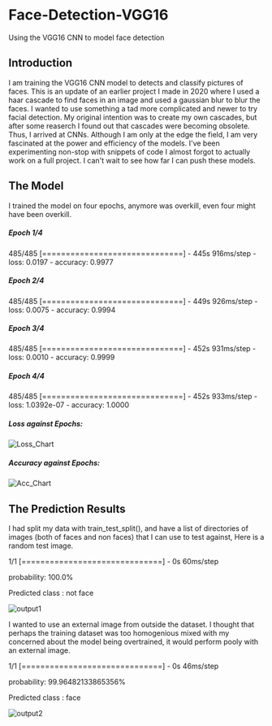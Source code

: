 # Face-Detection-VGG16
Using the VGG16 CNN to model face detection

## Introduction

I am training the VGG16 CNN model to detects and classify pictures of faces. This is an update of an earlier project I made in 2020 where I used a haar cascade to find faces in an image and used a gaussian blur to blur the faces. I wanted to use something a tad more complicated and newer to try facial detection. My original intention was to create my own cascades, but after some reaserch I found out that cascades were becoming obsolete. Thus, I arrived at CNNs. Although I am only at the edge the field, I am very fascinated at the power and efficiency of the models. I've been experimenting non-stop with snippets of code I almost forgot to actually work on a full project. I can't wait to see how far I can push these models.

## The Model

I trained the model on four epochs, anymore was overkill, even four might have been overkill.

##### Epoch 1/4
485/485 [==============================] - 445s 916ms/step - loss: 0.0197 - accuracy: 0.9977
##### Epoch 2/4
485/485 [==============================] - 449s 926ms/step - loss: 0.0075 - accuracy: 0.9994
##### Epoch 3/4
485/485 [==============================] - 452s 931ms/step - loss: 0.0010 - accuracy: 0.9999
##### Epoch 4/4
485/485 [==============================] - 452s 933ms/step - loss: 1.0392e-07 - accuracy: 1.0000

##### Loss against Epochs:
![Loss_Chart ](https://user-images.githubusercontent.com/49893887/181924783-fb968de5-74ec-4b4f-b5b8-73dd1a7b8ff0.png)

##### Accuracy against Epochs:

![Acc_Chart ](https://user-images.githubusercontent.com/49893887/181924810-6856b814-5990-4d36-85ea-300fbd6cd5e6.png)

## The Prediction Results

I had split my data with train_test_split(), and have a list of directories of images (both of faces and non faces) that I can use to test against, Here is a random test image.

1/1 [==============================] - 0s 60ms/step

probability: 100.0%

Predicted class :  not face

![output1](https://user-images.githubusercontent.com/49893887/181924838-0580ab8c-f6a1-44d3-b05b-0c610b00e11c.png)

I wanted to use an external image from outside the dataset. I thought that perhaps the training dataset was too homogenious mixed with my concerned about the model being overtrained, it would perform pooly with an external image.

1/1 [==============================] - 0s 46ms/step

probability: 99.96482133865356%

Predicted class :  face


![output2](https://user-images.githubusercontent.com/49893887/181924857-5ef3c879-1183-473d-a4c7-6c9cd7117d9c.png)



